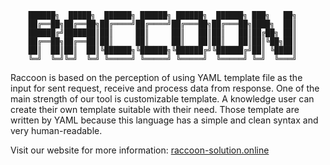 ```
    ██████╗  █████╗  ██████╗ ██████╗ ██████╗  ██████╗ ███╗   ██╗
    ██╔══██╗██╔══██╗██╔════╝██╔════╝██╔═══██╗██╔═══██╗████╗  ██║
    ██████╔╝███████║██║     ██║     ██║   ██║██║   ██║██╔██╗ ██║
    ██╔══██╗██╔══██║██║     ██║     ██║   ██║██║   ██║██║╚██╗██║
    ██║  ██║██║  ██║╚██████╗╚██████╗╚██████╔╝╚██████╔╝██║ ╚████║
    ╚═╝  ╚═╝╚═╝  ╚═╝ ╚═════╝ ╚═════╝ ╚═════╝  ╚═════╝ ╚═╝  ╚═══╝
```

Raccoon is based on the perception of using YAML template file as the input for sent request, receive and process data from response. One of the main strength of our tool is customizable template. A knowledge user can create their own template suitable with their need. Those template are written by YAML because this language has a simple and clean syntax and very human-readable.

Visit our website for more information: 
<a href="https://raccoon-solution.online"> raccoon-solution.online </a>
